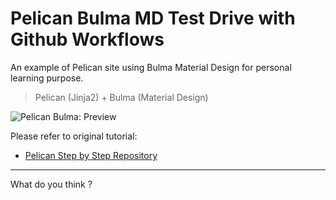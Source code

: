 # Pelican Bulma MD Test Drive with Github Workflows

An example of Pelican site using Bulma Material Design
for personal learning purpose.

> Pelican (Jinja2) + Bulma (Material Design)

![Pelican Bulma: Preview][pelican-bulma-preview]

Please refer to original tutorial:

* [Pelican Step by Step Repository][tutorial-pelican]

-- -- --

What do you think ?

[tutorial-pelican]:          https://gitlab.com/epsi-rns/tutor-pelican-bulma-md/
[pelican-bulma-preview]:     https://gitlab.com/epsi-rns/tutor-pelican-bulma-md/raw/master/pelican-bulma-md-preview.png

